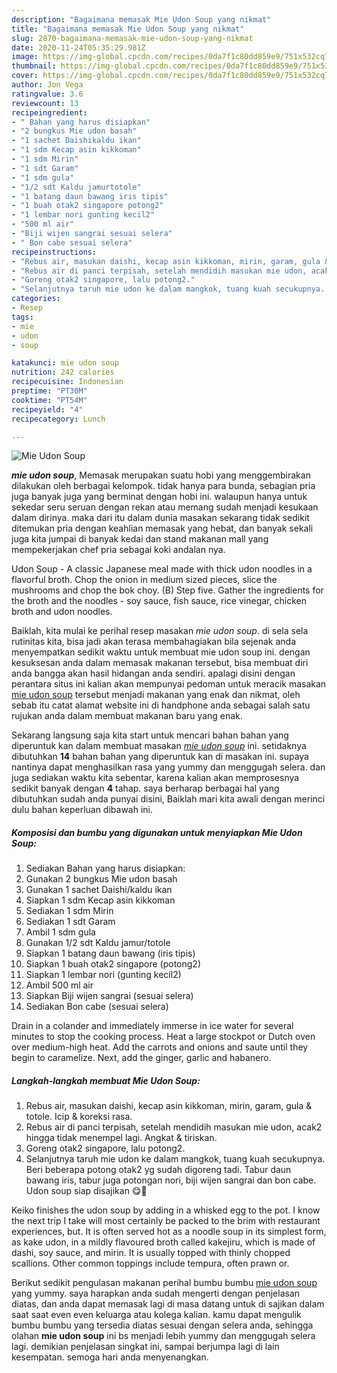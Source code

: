 ```yaml
---
description: "Bagaimana memasak Mie Udon Soup yang nikmat"
title: "Bagaimana memasak Mie Udon Soup yang nikmat"
slug: 2870-bagaimana-memasak-mie-udon-soup-yang-nikmat
date: 2020-11-24T05:35:29.981Z
image: https://img-global.cpcdn.com/recipes/0da7f1c80dd859e9/751x532cq70/mie-udon-soup-foto-resep-utama.jpg
thumbnail: https://img-global.cpcdn.com/recipes/0da7f1c80dd859e9/751x532cq70/mie-udon-soup-foto-resep-utama.jpg
cover: https://img-global.cpcdn.com/recipes/0da7f1c80dd859e9/751x532cq70/mie-udon-soup-foto-resep-utama.jpg
author: Jon Vega
ratingvalue: 3.6
reviewcount: 13
recipeingredient:
- " Bahan yang harus disiapkan"
- "2 bungkus Mie udon basah"
- "1 sachet Daishikaldu ikan"
- "1 sdm Kecap asin kikkoman"
- "1 sdm Mirin"
- "1 sdt Garam"
- "1 sdm gula"
- "1/2 sdt Kaldu jamurtotole"
- "1 batang daun bawang iris tipis"
- "1 buah otak2 singapore potong2"
- "1 lembar nori gunting kecil2"
- "500 ml air"
- "Biji wijen sangrai sesuai selera"
- " Bon cabe sesuai selera"
recipeinstructions:
- "Rebus air, masukan daishi, kecap asin kikkoman, mirin, garam, gula &amp; totole. Icip &amp; koreksi rasa."
- "Rebus air di panci terpisah, setelah mendidih masukan mie udon, acak2 hingga tidak menempel lagi. Angkat &amp; tiriskan."
- "Goreng otak2 singapore, lalu potong2."
- "Selanjutnya taruh mie udon ke dalam mangkok, tuang kuah secukupnya. Beri beberapa potong otak2 yg sudah digoreng tadi. Tabur daun bawang iris, tabur juga potongan nori, biji wijen sangrai dan bon cabe. Udon soup siap disajikan 😋🍜"
categories:
- Resep
tags:
- mie
- udon
- soup

katakunci: mie udon soup 
nutrition: 242 calories
recipecuisine: Indonesian
preptime: "PT30M"
cooktime: "PT54M"
recipeyield: "4"
recipecategory: Lunch

---
```



![Mie Udon Soup](https://img-global.cpcdn.com/recipes/0da7f1c80dd859e9/751x532cq70/mie-udon-soup-foto-resep-utama.jpg)

<b><i>mie udon soup</i></b>, Memasak merupakan suatu hobi yang menggembirakan dilakukan oleh berbagai kelompok. tidak hanya para bunda, sebagian pria juga banyak juga yang berminat dengan hobi ini. walaupun hanya untuk sekedar seru seruan dengan rekan atau memang sudah menjadi kesukaan dalam dirinya. maka dari itu dalam dunia masakan sekarang tidak sedikit ditemukan pria dengan keahlian memasak yang hebat, dan banyak sekali juga kita jumpai di banyak kedai dan stand makanan mall yang mempekerjakan chef pria sebagai koki andalan nya.

Udon Soup - A classic Japanese meal made with thick udon noodles in a flavorful broth. Chop the onion in medium sized pieces, slice the mushrooms and chop the bok choy. (B) Step five. Gather the ingredients for the broth and the noodles - soy sauce, fish sauce, rice vinegar, chicken broth and udon noodles.

Baiklah, kita mulai ke perihal resep masakan <i>mie udon soup</i>. di sela sela rutinitas kita, bisa jadi akan terasa membahagiakan bila sejenak anda menyempatkan sedikit waktu untuk membuat mie udon soup ini. dengan kesuksesan anda dalam memasak makanan tersebut, bisa membuat diri anda bangga akan hasil hidangan anda sendiri. apalagi disini dengan perantara situs ini kalian akan mempunyai pedoman untuk meracik masakan <u>mie udon soup</u> tersebut menjadi makanan yang enak dan nikmat, oleh sebab itu catat alamat website ini di handphone anda sebagai salah satu rujukan anda dalam membuat makanan baru yang enak.


Sekarang langsung saja kita start untuk mencari bahan bahan yang diperuntuk kan dalam membuat masakan <u><i>mie udon soup</i></u> ini. setidaknya dibutuhkan <b>14</b> bahan bahan yang diperuntuk kan di masakan ini. supaya nantinya dapat menghasilkan rasa yang yummy dan menggugah selera. dan juga sediakan waktu kita sebentar, karena kalian akan memprosesnya sedikit banyak dengan <b>4</b> tahap. saya berharap berbagai hal yang dibutuhkan sudah anda punyai disini, Baiklah mari kita awali dengan merinci dulu bahan keperluan dibawah ini.

<!--inarticleads1-->

##### Komposisi dan bumbu yang digunakan untuk menyiapkan Mie Udon Soup:

1. Sediakan  Bahan yang harus disiapkan:
1. Gunakan 2 bungkus Mie udon basah
1. Gunakan 1 sachet Daishi/kaldu ikan
1. Siapkan 1 sdm Kecap asin kikkoman
1. Sediakan 1 sdm Mirin
1. Sediakan 1 sdt Garam
1. Ambil 1 sdm gula
1. Gunakan 1/2 sdt Kaldu jamur/totole
1. Siapkan 1 batang daun bawang (iris tipis)
1. Siapkan 1 buah otak2 singapore (potong2)
1. Siapkan 1 lembar nori (gunting kecil2)
1. Ambil 500 ml air
1. Siapkan Biji wijen sangrai (sesuai selera)
1. Sediakan  Bon cabe (sesuai selera)


Drain in a colander and immediately immerse in ice water for several minutes to stop the cooking process. Heat a large stockpot or Dutch oven over medium-high heat. Add the carrots and onions and saute until they begin to caramelize. Next, add the ginger, garlic and habanero. 

<!--inarticleads2-->

##### Langkah-langkah membuat Mie Udon Soup:

1. Rebus air, masukan daishi, kecap asin kikkoman, mirin, garam, gula &amp; totole. Icip &amp; koreksi rasa.
1. Rebus air di panci terpisah, setelah mendidih masukan mie udon, acak2 hingga tidak menempel lagi. Angkat &amp; tiriskan.
1. Goreng otak2 singapore, lalu potong2.
1. Selanjutnya taruh mie udon ke dalam mangkok, tuang kuah secukupnya. Beri beberapa potong otak2 yg sudah digoreng tadi. Tabur daun bawang iris, tabur juga potongan nori, biji wijen sangrai dan bon cabe. Udon soup siap disajikan 😋🍜


Keiko finishes the udon soup by adding in a whisked egg to the pot. I know the next trip I take will most certainly be packed to the brim with restaurant experiences, but. It is often served hot as a noodle soup in its simplest form, as kake udon, in a mildly flavoured broth called kakejiru, which is made of dashi, soy sauce, and mirin. It is usually topped with thinly chopped scallions. Other common toppings include tempura, often prawn or. 

Berikut sedikit pengulasan makanan perihal bumbu bumbu <u>mie udon soup</u> yang yummy. saya harapkan anda sudah mengerti dengan penjelasan diatas, dan anda dapat memasak lagi di masa datang untuk di sajikan dalam saat saat even even keluarga atau kolega kalian. kamu dapat mengulik bumbu bumbu yang tersedia diatas sesuai dengan selera anda, sehingga olahan <b>mie udon soup</b> ini bs menjadi lebih yummy dan menggugah selera lagi. demikian penjelasan singkat ini, sampai berjumpa lagi di lain kesempatan. semoga hari anda menyenangkan.
